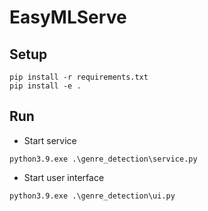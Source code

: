 # EasyMLServe

## Setup

```
pip install -r requirements.txt
pip install -e .
```

## Run

- Start service

```
python3.9.exe .\genre_detection\service.py
```

- Start user interface

```
python3.9.exe .\genre_detection\ui.py
```
